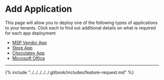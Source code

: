 # Add Application

This page will allow you to deploy one of the following types of applications to your tenants. Click each to find out additional details on what is required for each app deployment

* [MSP Vendor App](add-rmm-app.md)
* [Store App](add-winget-app.md)
* [Chocolatey App](add-choco-app.md)
* [Microsoft Office](add-office-app.md)

***

{% include "../../../../../.gitbook/includes/feature-request.md" %}

